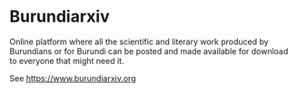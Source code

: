# Burundiarxiv

Online platform where all the scientific and literary work produced by Burundians or for Burundi can be posted and made available for download to everyone that might need it.

See https://www.burundiarxiv.org
